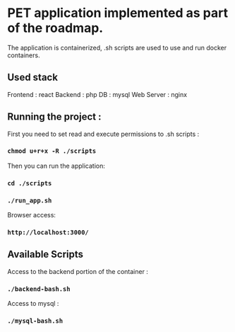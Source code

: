 # PET application implemented as part of the roadmap.

The application is containerized, .sh scripts are used to use and run docker containers.

## Used stack
Frontend : react
Backend : php
DB : mysql
Web Server : nginx

## Running the project : 

First you need to set read and execute permissions to .sh scripts : 

### `chmod u+r+x -R ./scripts`

Then you can run the application: 

### `cd ./scripts`
### `./run_app.sh`

Browser access:

### `http://localhost:3000/`


## Available Scripts

Access to the backend portion of the container : 
### `./backend-bash.sh`

Access to mysql :
### `./mysql-bash.sh`



